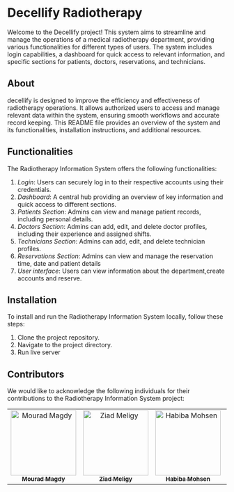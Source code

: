 # Decellify Radiotherapy

Welcome to the Decellify project! This system aims to streamline and manage the operations of a medical radiotherapy department, providing various functionalities for different types of users. The system includes login capabilities, a dashboard for quick access to relevant information, and specific sections for patients, doctors, reservations, and technicians.

## About

decellify is designed to improve the efficiency and effectiveness of radiotherapy  operations. It allows authorized users to access and manage relevant data within the system, ensuring smooth workflows and accurate record keeping. This README file provides an overview of the system and its functionalities, installation instructions, and additional resources.

## Functionalities

The Radiotherapy Information System offers the following functionalities:

1. _Login_: Users can securely log in to their respective accounts using their credentials.
2. _Dashboard_: A central hub providing an overview of key information and quick access to different sections.
3. _Patients Section_: Admins can view and manage patient records, including personal details.
4. _Doctors Section_: Admins can add, edit, and delete doctor profiles, including their experience and assigned shifts.
5. _Technicians Section_: Admins can add, edit, and delete technician profiles.
6. _Reservations Section_: Admins can view and manage the reservation time, date and patient details
7. _User interface_: Users can view information about the department,create accounts and reserve.

## Installation

To install and run the Radiotherapy Information System locally, follow these steps:

1. Clone the project repository.
2. Navigate to the project directory.
3. Run live server

## Contributors

We would like to acknowledge the following individuals for their contributions to the Radiotherapy Information System project:

<table>
  <tr>


<td align="center">
    <a href="https://github.com/mouradmagdy" target="_black">
    <img src="https://avatars.githubusercontent.com/u/89527761?s=400&u=a0668c7a9396b62867270cc519a401c1e5eddf60&v=4" width="150px;" alt="Mourad Magdy"/>
    <br />
    <sub><b>Mourad Magdy</b></sub></a>
    <td align="center">
    <a href="https://github.com/ZiadMeligy" target="_black">
    <img src="https://avatars.githubusercontent.com/u/89343979?v=4" width="150px;" alt="Ziad Meligy"/>
    <br />
    <sub><b>Ziad Meligy</b></sub></a>
    </td>
    </td>
    <td align="center">
    <a href="https://github.com/Habiba-Mohsen" target="_black">
    <img src="https://avatars.githubusercontent.com/u/101303283?v=4" width="150px;" alt="Habiba Mohsen"/>
    <br />
    <sub><b>Habiba Mohsen</b></sub></a>
    </td>
    <td align="center">
    <a href="https://github.com/Omartarek78" target="_black">
    <img src="https://avatars.githubusercontent.com/u/108580462?v=4" width="150px;" alt="Omar Tarek"/>
    <br />
    <sub><b>Omar Tarek</b></sub></a>
    </td>
   <td align="">
    <a href="https://github.com/MariamHany01" target="_black">
    <img src="https://github.com/hanaheshamm.png" width="150px;" alt="Mariam Hany"/>
    <br />
    <sub><b>Mariam Hany</b></sub></a>
    </td>
    <td align="center">
    <a href="https://github.com/hanaheshamm" target="_black">
    <img src="https://github.com/MariamHany01.png" width="150px;" alt="Hana Hesham"/>
    <br />
    <sub><b>Hana Hesham</b></sub></a>
    </td>
      </tr>
 </table>

